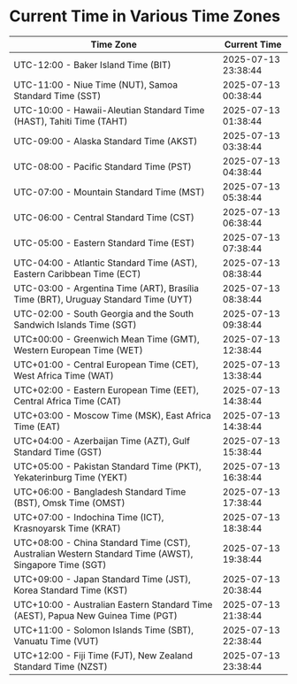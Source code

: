 # Current Time in Various Time Zones

| Time Zone | Current Time |
|-----------|--------------|
| UTC-12:00 - Baker Island Time (BIT) | 2025-07-13 23:38:44 |
| UTC-11:00 - Niue Time (NUT), Samoa Standard Time (SST) | 2025-07-13 00:38:44 |
| UTC-10:00 - Hawaii-Aleutian Standard Time (HAST), Tahiti Time (TAHT) | 2025-07-13 01:38:44 |
| UTC-09:00 - Alaska Standard Time (AKST) | 2025-07-13 03:38:44 |
| UTC-08:00 - Pacific Standard Time (PST) | 2025-07-13 04:38:44 |
| UTC-07:00 - Mountain Standard Time (MST) | 2025-07-13 05:38:44 |
| UTC-06:00 - Central Standard Time (CST) | 2025-07-13 06:38:44 |
| UTC-05:00 - Eastern Standard Time (EST) | 2025-07-13 07:38:44 |
| UTC-04:00 - Atlantic Standard Time (AST), Eastern Caribbean Time (ECT) | 2025-07-13 08:38:44 |
| UTC-03:00 - Argentina Time (ART), Brasília Time (BRT), Uruguay Standard Time (UYT) | 2025-07-13 08:38:44 |
| UTC-02:00 - South Georgia and the South Sandwich Islands Time (SGT) | 2025-07-13 09:38:44 |
| UTC±00:00 - Greenwich Mean Time (GMT), Western European Time (WET) | 2025-07-13 12:38:44 |
| UTC+01:00 - Central European Time (CET), West Africa Time (WAT) | 2025-07-13 13:38:44 |
| UTC+02:00 - Eastern European Time (EET), Central Africa Time (CAT) | 2025-07-13 14:38:44 |
| UTC+03:00 - Moscow Time (MSK), East Africa Time (EAT) | 2025-07-13 14:38:44 |
| UTC+04:00 - Azerbaijan Time (AZT), Gulf Standard Time (GST) | 2025-07-13 15:38:44 |
| UTC+05:00 - Pakistan Standard Time (PKT), Yekaterinburg Time (YEKT) | 2025-07-13 16:38:44 |
| UTC+06:00 - Bangladesh Standard Time (BST), Omsk Time (OMST) | 2025-07-13 17:38:44 |
| UTC+07:00 - Indochina Time (ICT), Krasnoyarsk Time (KRAT) | 2025-07-13 18:38:44 |
| UTC+08:00 - China Standard Time (CST), Australian Western Standard Time (AWST), Singapore Time (SGT) | 2025-07-13 19:38:44 |
| UTC+09:00 - Japan Standard Time (JST), Korea Standard Time (KST) | 2025-07-13 20:38:44 |
| UTC+10:00 - Australian Eastern Standard Time (AEST), Papua New Guinea Time (PGT) | 2025-07-13 21:38:44 |
| UTC+11:00 - Solomon Islands Time (SBT), Vanuatu Time (VUT) | 2025-07-13 22:38:44 |
| UTC+12:00 - Fiji Time (FJT), New Zealand Standard Time (NZST) | 2025-07-13 23:38:44 |
